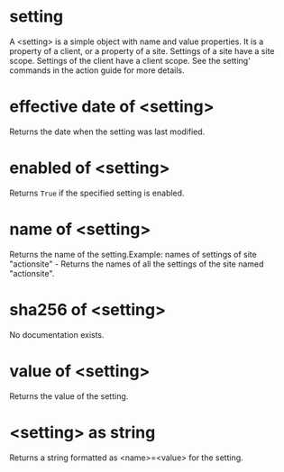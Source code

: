 # setting

A &lt;setting&gt; is a simple object with name and value properties. It is a property of a client, or a property of a site. Settings of a site have a site scope. Settings of the client have a client scope.  See the  setting&#39; commands in the action guide for more details.

# effective date of &lt;setting&gt;

Returns the date when the setting was last modified.

# enabled of &lt;setting&gt;

Returns `True` if the specified setting is enabled.

# name of &lt;setting&gt;

Returns the name of the setting.Example: names of settings of site &quot;actionsite&quot; - Returns the names of all the settings of the site named &quot;actionsite&quot;.

# sha256 of &lt;setting&gt;

No documentation exists.

# value of &lt;setting&gt;

Returns the value of the setting.

# &lt;setting&gt; as string

Returns a string formatted as &lt;name&gt;=&lt;value&gt; for the setting.
